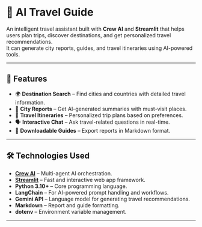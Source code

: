 # 🧳 AI Travel Guide

An intelligent travel assistant built with **Crew AI** and **Streamlit** that helps users plan trips, discover destinations, and get personalized travel recommendations.  
It can generate city reports, guides, and travel itineraries using AI-powered tools.

---

## 🚀 Features
- 🌍 **Destination Search** – Find cities and countries with detailed travel information.
- 📝 **City Reports** – Get AI-generated summaries with must-visit places.
- 🧭 **Travel Itineraries** – Personalized trip plans based on preferences.
- 🗣 **Interactive Chat** – Ask travel-related questions in real-time.
- 📄 **Downloadable Guides** – Export reports in Markdown format.

---

## 🛠 Technologies Used
- **[Crew AI](https://github.com/joaomdmoura/crewAI)** – Multi-agent AI orchestration.
- **[Streamlit](https://streamlit.io/)** – Fast and interactive web app framework.
- **Python 3.10+** – Core programming language.
- **LangChain** – For AI-powered prompt handling and workflows.
- **Gemini API** – Language model for generating travel recommendations.
- **Markdown** – Report and guide formatting.
- **dotenv** – Environment variable management.

---
